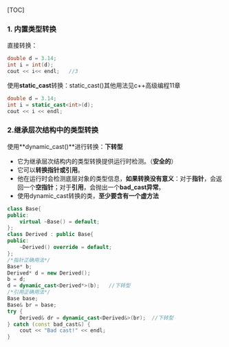 [TOC]

### 1. 内置类型转换

直接转换：

```c++
double d = 3.14;
int i = int(d);
cout << i<< endl;   //3
```

使用**static_cast**转换：static_cast()其他用法见c++高级编程11章

```c++
double d = 3.14;
int i = static_cast<int>(d);
cout << i << endl;
```

### 2.继承层次结构中的类型转换

使用**dynamic_cast()**进行转换：**下转型**

- 它为继承层次结构内的类型转换提供运行时检测。（**安全的**）
- 它可以**转换指针或引用**。
- 他在运行时会检测底层对象的类型信息，**如果转换没有意义**：对于**指针**，会返回一个**空指针**；对于**引用**，会抛出一个**bad_cast异常**。
- 使用dynamic_cast转换的类，**至少要含有一个虚方法**

```c++
class Base{
public:
    virtual ~Base() = default;
};
class Derived : public Base{
public:
    ~Derived() override = default;
};
/*指针正确用法*/
Base* b;
Derived* d = new Derived();
b = d;
d = dynamic_cast<Derived*>(b);   //下转型
/*引用正确用法*/
Base base;
Base& br = base;
try {
	Derived& dr = dynamic_cast<Derived&>(br);  //下转型
} catch (const bad_cast&) {
	cout << "Bad cast!" << endl;
}
```

